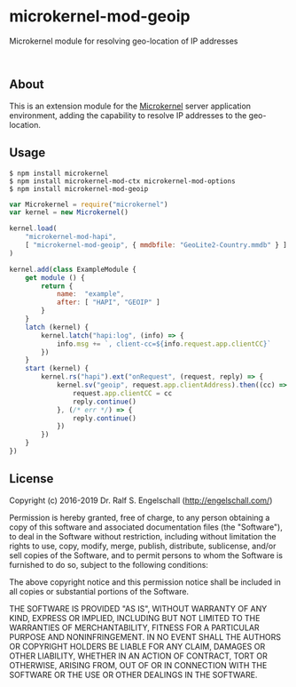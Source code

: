 
microkernel-mod-geoip
=====================

Microkernel module for resolving geo-location of IP addresses

<p/>
<img src="https://nodei.co/npm/microkernel-mod-geoip.png?downloads=true&stars=true" alt=""/>

<p/>
<img src="https://david-dm.org/rse/microkernel-mod-geoip.png" alt=""/>

About
-----

This is an extension module for the
[Microkernel](http://github.com/rse/microkernel) server
application environment, adding the capability to resolve
IP addresses to the geo-location.

Usage
-----

```shell
$ npm install microkernel
$ npm install microkernel-mod-ctx microkernel-mod-options
$ npm install microkernel-mod-geoip
```

```js
var Microkernel = require("microkernel")
var kernel = new Microkernel()

kernel.load(
    "microkernel-mod-hapi",
    [ "microkernel-mod-geoip", { mmdbfile: "GeoLite2-Country.mmdb" } ]
)

kernel.add(class ExampleModule {
    get module () {
        return {
            name:  "example",
            after: [ "HAPI", "GEOIP" ]
        }
    }
    latch (kernel) {
        kernel.latch("hapi:log", (info) => {
            info.msg += `, client-cc=${info.request.app.clientCC}`
        })
    }
    start (kernel) {
        kernel.rs("hapi").ext("onRequest", (request, reply) => {
            kernel.sv("geoip", request.app.clientAddress).then((cc) => {
                request.app.clientCC = cc
                reply.continue()
            }, (/* err */) => {
                reply.continue()
            })
        })
    }
})
```

License
-------

Copyright (c) 2016-2019 Dr. Ralf S. Engelschall (http://engelschall.com/)

Permission is hereby granted, free of charge, to any person obtaining
a copy of this software and associated documentation files (the
"Software"), to deal in the Software without restriction, including
without limitation the rights to use, copy, modify, merge, publish,
distribute, sublicense, and/or sell copies of the Software, and to
permit persons to whom the Software is furnished to do so, subject to
the following conditions:

The above copyright notice and this permission notice shall be included
in all copies or substantial portions of the Software.

THE SOFTWARE IS PROVIDED "AS IS", WITHOUT WARRANTY OF ANY KIND,
EXPRESS OR IMPLIED, INCLUDING BUT NOT LIMITED TO THE WARRANTIES OF
MERCHANTABILITY, FITNESS FOR A PARTICULAR PURPOSE AND NONINFRINGEMENT.
IN NO EVENT SHALL THE AUTHORS OR COPYRIGHT HOLDERS BE LIABLE FOR ANY
CLAIM, DAMAGES OR OTHER LIABILITY, WHETHER IN AN ACTION OF CONTRACT,
TORT OR OTHERWISE, ARISING FROM, OUT OF OR IN CONNECTION WITH THE
SOFTWARE OR THE USE OR OTHER DEALINGS IN THE SOFTWARE.

